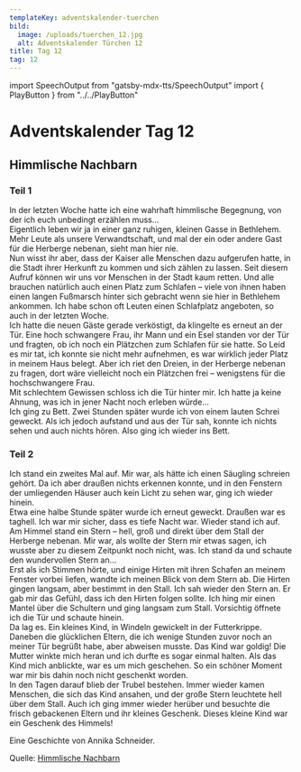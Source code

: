 ```yaml
---
templateKey: adventskalender-tuerchen
bild:
  image: /uploads/tuerchen_12.jpg
  alt: Adventskalender Türchen 12
title: Tag 12
tag: 12
---
```


import SpeechOutput from "gatsby-mdx-tts/SpeechOutput"
import { PlayButton } from "../../PlayButton"

<SpeechOutput id="adventskalender-tag-12-teil-1" customPlayButton={PlayButton}>

# Adventskalender Tag 12

## Himmlische Nachbarn

### Teil 1

In der letzten Woche hatte ich eine wahrhaft himmlische Begegnung, von der ich euch unbedingt erzählen muss…  
Eigentlich leben wir ja in einer ganz ruhigen, kleinen Gasse in Bethlehem. Mehr Leute als unsere Verwandtschaft, und mal der ein oder andere Gast für die Herberge nebenan, sieht man hier nie.  
Nun wisst ihr aber, dass der Kaiser alle Menschen dazu aufgerufen hatte, in die Stadt ihrer Herkunft zu kommen und sich zählen zu lassen. Seit diesem Aufruf können wir uns vor Menschen in der Stadt kaum retten. Und alle brauchen natürlich auch einen Platz zum Schlafen – viele von ihnen haben einen langen Fußmarsch hinter sich gebracht wenn sie hier in Bethlehem ankommen. Ich habe schon oft Leuten einen Schlafplatz angeboten, so auch in der letzten Woche.  
Ich hatte die neuen Gäste gerade verköstigt, da klingelte es erneut an der Tür. Eine hoch schwangere Frau, ihr Mann und ein Esel standen vor der Tür und fragten, ob ich noch ein Plätzchen zum Schlafen für sie hatte. So Leid es mir tat, ich konnte sie nicht mehr aufnehmen, es war wirklich jeder Platz in meinem Haus belegt. Aber ich riet den Dreien, in der Herberge nebenan zu fragen, dort wäre vielleicht noch ein Plätzchen frei – wenigstens für die hochschwangere Frau.  
Mit schlechtem Gewissen schloss ich die Tür hinter mir. Ich hatte ja keine Ahnung, was ich in jener Nacht noch erleben würde…  
Ich ging zu Bett. Zwei Stunden später wurde ich von einem lauten Schrei geweckt. Als ich jedoch aufstand und aus der Tür sah, konnte ich nichts sehen und auch nichts hören. Also ging ich wieder ins Bett.

<SpeechOutput id="adventskalender-tag-12-teil-2" customPlayButton={PlayButton}>

</SpeechOutput>

### Teil 2

Ich stand ein zweites Mal auf. Mir war, als hätte ich einen Säugling schreien gehört. Da ich aber draußen nichts erkennen konnte, und in den Fenstern der umliegenden Häuser auch kein Licht zu sehen war, ging ich wieder hinein.  
Etwa eine halbe Stunde später wurde ich erneut geweckt. Draußen war es taghell. Ich war mir sicher, dass es tiefe Nacht war. Wieder stand ich auf. Am Himmel stand ein Stern – hell, groß und direkt über dem Stall der Herberge nebenan. Mir war, als wollte der Stern mir etwas sagen, ich wusste aber zu diesem Zeitpunkt noch nicht, was. Ich stand da und schaute den wundervollen Stern an…  
Erst als ich Stimmen hörte, und einige Hirten mit ihren Schafen an meinem Fenster vorbei liefen, wandte ich meinen Blick von dem Stern ab. Die Hirten gingen langsam, aber bestimmt in den Stall. Ich sah wieder den Stern an. Er gab mir das Gefühl, dass ich den Hirten folgen sollte. Ich hing mir einen Mantel über die Schultern und ging langsam zum Stall. Vorsichtig öffnete ich die Tür und schaute hinein.  
Da lag es. Ein kleines Kind, in Windeln gewickelt in der Futterkrippe. Daneben die glücklichen Eltern, die ich wenige Stunden zuvor noch an meiner Tür begrüßt habe, aber abweisen musste. Das Kind war goldig! Die Mutter winkte mich heran und ich durfte es sogar einmal halten. Als das Kind mich anblickte, war es um mich geschehen. So ein schöner Moment war mir bis dahin noch nicht geschenkt worden.  
In den Tagen darauf blieb der Trubel bestehen. Immer wieder kamen Menschen, die sich das Kind ansahen, und der große Stern leuchtete hell über dem Stall. Auch ich ging immer wieder herüber und besuchte die frisch gebackenen Eltern und ihr kleines Geschenk. Dieses kleine Kind war ein Geschenk des Himmels!

Eine Geschichte von Annika Schneider.

Quelle: [Himmlische Nachbarn](https://mal-alt-werden.de/himmlische-nachbarn-eine-kurze-weihnachtsgeschichte/)

</SpeechOutput>

